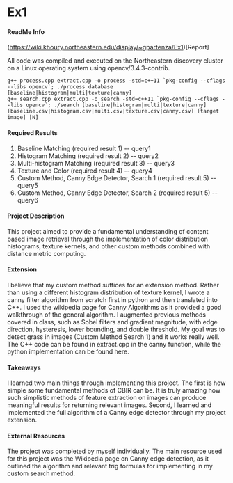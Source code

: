 # Ex1

#### ReadMe Info
(https://wiki.khoury.northeastern.edu/display/~gpartenza/Ex1)[Report]

All code was compiled and executed on the Northeastern discovery cluster on a Linux operating system using opencv/3.4.3-contrib.
```
g++ process.cpp extract.cpp -o process -std=c++11 `pkg-config --cflags --libs opencv`; ./process database [baseline|histogram|multi|texture|canny]
g++ search.cpp extract.cpp -o search -std=c++11 `pkg-config --cflags --libs opencv`; ./search [baseline|histogram|multi|texture|canny] [baseline.csv|histogram.csv|multi.csv|texture.csv|canny.csv] [target image] [N]
```
#### Required Results

1. Baseline Matching (required result 1) -- query1
2. Histogram Matching (required result 2) -- query2
3. Multi-histogram Matching (required result 3) -- query3
4. Texture and Color (required result 4) -- query4
5. Custom Method, Canny Edge Detector, Search 1 (required result 5) -- query5
6. Custom Method, Canny Edge Detector, Search 2 (required result 5) -- query6

#### Project Description

This project aimed to provide a fundamental understanding of content based image retrieval through the implementation of color distribution histograms, texture kernels, and other custom methods combined with distance metric computing.

#### Extension

I believe that my custom method suffices for an extension method. Rather than using a different histogram distribution of texture kernel, I wrote a canny filter algorithm from scratch first in python and then translated into C++. I used the wikipedia page for Canny Algorithms as it provided a good walkthrough of the general algorithm. I augmented previous methods covered in class, such as Sobel filters and gradient magnitude, with edge direction, hysteresis, lower bounding, and double threshold. My goal was to detect grass in images (Custom Method Search 1) and it works really well. The C++ code can be found in extract.cpp in the canny function, while the python implementation can be found here. 

#### Takeaways

I learned two main things through implementing this project. The first is how simple some fundamental methods of CBIR can be. It is truly amazing how such simplistic methods of feature extraction on images can produce meaningful results for returning relevant images. Second, I learned and implemented the full algorithm of a Canny edge detector through my project extension. 

#### External Resources

The project was completed by myself individually. The main resource used for this project was the Wikipedia page on Canny edge detection, as it outlined the algorithm and relevant trig formulas for implementing in my custom search method.
